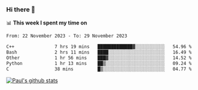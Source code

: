 ### Hi there 👋

📊 **This week I spent my time on**
<!--START_SECTION:waka-->

```txt
From: 22 November 2023 - To: 29 November 2023

C++               7 hrs 19 mins   █████████████▓░░░░░░░░░░░   54.96 %
Bash              2 hrs 11 mins   ████░░░░░░░░░░░░░░░░░░░░░   16.49 %
Other             1 hr 56 mins    ███▓░░░░░░░░░░░░░░░░░░░░░   14.52 %
Python            1 hr 13 mins    ██▒░░░░░░░░░░░░░░░░░░░░░░   09.24 %
C                 38 mins         █▒░░░░░░░░░░░░░░░░░░░░░░░   04.77 %
```

<!--END_SECTION:waka-->


[![Paul's github stats](https://github-readme-stats.vercel.app/api?username=mickeyouyou&theme=dracula&show_icons=true)](https://github.com/anuraghazra/github-readme-stats)

